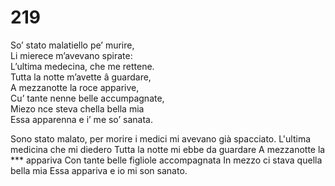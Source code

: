 # 219
  
So’ stato malatiello pe’ murire,  
Li mierece m’avevano spirate:  
L’ultima medecina, che me rettene.  
Tutta la notte m’avette â guardare,  
A mezzanotte la roce apparive,  
Cu’ tante nenne belle accumpagnate,  
Miezo nce steva chella bella mia  
Essa apparenna e i’ me so’ sanata.

Sono stato malato, per morire
i medici mi avevano già spacciato.
L'ultima medicina che mi diedero
Tutta la notte mi ebbe da guardare
A mezzanotte la *** appariva
Con tante belle figliole accompagnata
In mezzo ci stava quella bella mia
Essa appariva e io mi son sanato.
